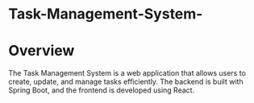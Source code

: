# Task-Management-System-
# Overview
The Task Management System is a web application that allows users to create, update, and manage tasks efficiently. The backend is built with Spring Boot, and the frontend is developed using React.
